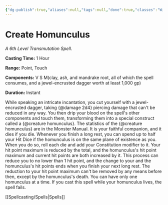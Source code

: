 ```yaml
---
{"dg-publish":true,"aliases":null,"tags":null,"done":true,"classes":"Wizard,","spellLevel":6,"school":"Transmutation","source":"XGE","permalink":"/spells/create-homunculus/","dgHomeLink":false,"dgPassFrontmatter":true}
---
```


# Create Homunculus
*A 6th Level Transmutation Spell.*

**Casting Time:** 1 Hour

**Range:** Point, Touch

**Components:** V S M(clay, ash, and mandrake root, all of which the spell consumes, and a jewel-encrusted dagger worth at least 1,000 gp)

**Duration:** Instant

While speaking an intricate incantation, you cut yourself with a jewel-encrusted dagger, taking {@damage 2d4} piercing damage that can't be reduced in any way. You then drip your blood on the spell's other components and touch them, transforming them into a special construct called a {@creature homunculus}.
The statistics of the {@creature homunculus} are in the Monster Manual. It is your faithful companion, and it dies if you die. Whenever you finish a long rest, you can spend up to half your Hit Dice if the homunculus is on the same plane of existence as you. When you do so, roll each die and add your Constitution modifier to it. Your hit point maximum is reduced by the total, and the homunculus's hit point maximum and current hit points are both increased by it. This process can reduce you to no lower than 1 hit point, and the change to your and the homunculus's hit points ends when you finish your next long rest. The reduction to your hit point maximum can't be removed by any means before then, except by the homunculus's death.
You can have only one homunculus at a time. If you cast this spell while your homunculus lives, the spell fails.

[[Spellcasting/Spells|Spells]]